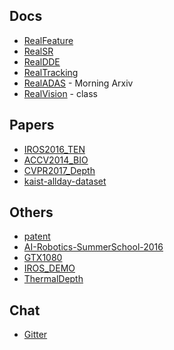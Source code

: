 
## Docs
* [RealFeature](https://github.com/unizard/RealFeature)
* [RealSR](https://github.com/unizard/RealSR)
* [RealDDE](https://github.com/unizard/RealDDE)
* [RealTracking](https://github.com/unizard/RealTracking)
* [RealADAS](https://github.com/unizard/RealADAS)  - Morning Arxiv
* [RealVision](https://github.com/unizard/RealVision) - class

## Papers
* [IROS2016_TEN](https://github.com/unizard/IROS2016_TEN)
* [ACCV2014_BIO](https://github.com/unizard/ACCV2014_BIO)
* [CVPR2017_Depth](https://github.com/unizard/CVPR2017_Depth)
* [kaist-allday-dataset](https://github.com/unizard/kaist-allday-dataset)

## Others
* [patent](https://github.com/unizard/patent)
* [AI-Robotics-SummerSchool-2016](https://github.com/unizard/AI-Robotics-SummerSchool-2016)
* [GTX1080](https://github.com/unizard/GTX1080)
* [IROS_DEMO](https://github.com/unizard/IROS_DEMO)
* [ThermalDepth](https://github.com/unizard/ThermalDepth)


## Chat
 * [Gitter](https://gitter.im/professorXY/Lobby)

